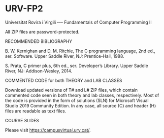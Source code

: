 # URV-FP2
Universitat Rovira i Virgili --- Fundamentals of Computer Programming II

All ZIP files are password-protected.

RECOMMENDED BIBLIOGRAPHY

B. W. Kernighan and D. M. Ritchie, The C programming language, 2nd ed., ser. Software. Upper Saddle River, NJ: Prentice-Hall, 1988.

S. Prata, C primer plus, 6th ed., ser. Developer’s Library. Upper Saddle River, NJ: Addison-Wesley, 2014.

COMMENTED CODE for both THEORY and LAB CLASSES

Download updated versions of T# and L# ZIP files, which contain commented code seen in both theory and lab classes, respectively. 
Most of the code is provided in the form of solutions (SLN) for Microsoft Visual Studio 2019 Community Edition.
In any case, all source (C) and header (H) files are readable as text files.

COURSE SLIDES

Please visit https://campusvirtual.urv.cat/.
